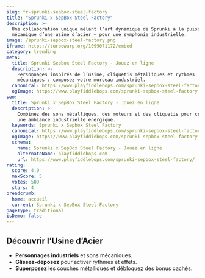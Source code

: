 ```yaml
---
slug: fr-sprunki-sepbox-steel-factory
title: "Sprunki x SepBox Steel Factory"
description: >-
  Une collaboration unique mêlant l’art dynamique de Sprunki à la puissance 
  mécanique d’une usine d’acier — pour une symphonie industrielle.
image: /sprunki-sepbox-steel-factory.png
iframe: https://turbowarp.org/1099071172/embed
category: trending
meta:
  title: Sprunki Sepbox Steel Factory - Jouez en ligne
  description: >-
    Personnages inspirés de l’usine, cliquetis métalliques et rythmes 
    mécaniques : composez votre morceau industriel.
  canonical: https://www.playfiddlebops.com/sprunki-sepbox-steel-factory/
  ogImage: https://www.playfiddlebops.com/sprunki-sepbox-steel-factory.png
seo:
  title: Sprunki x SepBox Steel Factory - Jouez en ligne
  description: >-
    Combinez des sons métalliques, des moteurs et des cliquetis pour créer 
    une ambiance industrielle énergique.
  keywords: Sprunki x Sepbox Steel Factory
  canonical: https://www.playfiddlebops.com/sprunki-sepbox-steel-factory/
  ogImage: https://www.playfiddlebops.com/sprunki-sepbox-steel-factory.png
  schema:
    name: Sprunki x SepBox Steel Factory - Jouez en ligne
    alternateName: playfiddlebops.com
    url: https://www.playfiddlebops.com/sprunki-sepbox-steel-factory/
rating:
  score: 4.9
  maxScore: 5
  votes: 509
  stars: 4
breadcrumb:
  home: accueil
  current: Sprunki x SepBox Steel Factory
pageType: traditional
isDemo: false
---
```


## Découvrir l’Usine d’Acier

- **Personnages industriels** et sons mécaniques.
- **Glissez-déposez** pour activer rythmes et effets.
- **Superposez** les couches métalliques et débloquez des bonus cachés.
